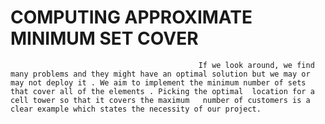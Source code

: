 # COMPUTING APPROXIMATE MINIMUM SET COVER

                                              If we look around, we find many problems and they might have an optimal solution but we may or may not deploy it . We aim to implement the minimum number of sets that cover all of the elements . Picking the optimal  location for a cell tower so that it covers the maximum   number of customers is a clear example which states the necessity of our project.


